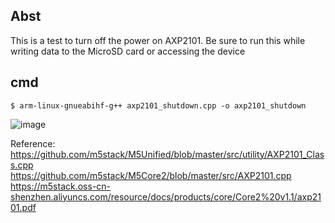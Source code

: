 ## Abst
This is a test to turn off the power on AXP2101.
Be sure to run this while writing data to the MicroSD card or accessing the device

## cmd

```
$ arm-linux-gnueabihf-g++ axp2101_shutdown.cpp -o axp2101_shutdown
```


![image](https://github.com/nnn112358/CoreMP135_Shutdown_test/assets/27625496/02b27e58-9f8c-41ee-9db8-6d9a6430ab2a)


Reference:<br>
https://github.com/m5stack/M5Unified/blob/master/src/utility/AXP2101_Class.cpp <br>
https://github.com/m5stack/M5Core2/blob/master/src/AXP2101.cpp <br>
https://m5stack.oss-cn-shenzhen.aliyuncs.com/resource/docs/products/core/Core2%20v1.1/axp2101.pdf <br>
